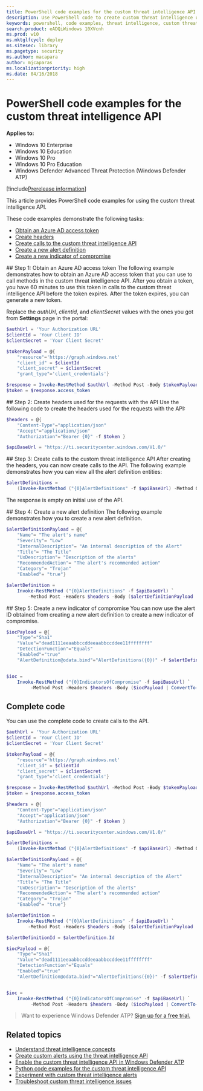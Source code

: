 ```yaml
---
title: PowerShell code examples for the custom threat intelligence API
description: Use PowerShell code to create custom threat intelligence using REST API.
keywords: powershell, code examples, threat intelligence, custom threat intelligence, rest api, api
search.product: eADQiWindows 10XVcnh
ms.prod: w10
ms.mktglfcycl: deploy
ms.sitesec: library
ms.pagetype: security
ms.author: macapara
author: mjcaparas
ms.localizationpriority: high
ms.date: 04/16/2018
---
```


# PowerShell code examples for the custom threat intelligence API

**Applies to:**

- Windows 10 Enterprise
- Windows 10 Education
- Windows 10 Pro
- Windows 10 Pro Education
- Windows Defender Advanced Threat Protection (Windows Defender ATP)

[!include[Prerelease information](prerelease.md)]

This article provides PowerShell code examples for using the custom threat intelligence API.

These code examples demonstrate the following tasks:
- [Obtain an Azure AD access token](#token)
- [Create headers](#headers)
- [Create calls to the custom threat intelligence API](#calls)
- [Create a new alert definition](#alert-definition)
- [Create a new indicator of compromise](#ioc)

<span id="token" />
## Step 1: Obtain an Azure AD access token
The following example demonstrates how to obtain an Azure AD access token that you can use to call methods in the custom threat intelligence API. After you obtain a token, you have 60 minutes to use this token in calls to the custom threat intelligence API before the token expires. After the token expires, you can generate a new token.

Replace the *authUrl*, *clientid*, and *clientSecret* values with the ones you got from **Settings** page in the portal:

```powershell
$authUrl = 'Your Authorization URL'
$clientId = 'Your Client ID'
$clientSecret = 'Your Client Secret'

$tokenPayload = @{
    "resource"='https://graph.windows.net'
    "client_id" = $clientId
    "client_secret" = $clientSecret
    "grant_type"='client_credentials'}

$response = Invoke-RestMethod $authUrl -Method Post -Body $tokenPayload
$token = $response.access_token

```

<span id="headers" />
## Step 2: Create headers used for the requests with the API
Use the following code to create the headers used for the requests with the API:

```powershell
$headers = @{
    "Content-Type"="application/json"
    "Accept"="application/json"
    "Authorization"="Bearer {0}" -f $token }

$apiBaseUrl = "https://ti.securitycenter.windows.com/V1.0/"
```

<span id="calls" />
## Step 3: Create calls to the custom threat intelligence API
After creating the headers, you can now create calls to the API. The following example demonstrates how you can view all the alert definition entities:

```powershell
$alertDefinitions =
    (Invoke-RestMethod ("{0}AlertDefinitions" -f $apiBaseUrl) -Method Get -Headers $headers).value
```

The response is empty on initial use of the API.

<span id="alert-definition" />
## Step 4: Create a new alert definition
The following example demonstrates how you to create a new alert definition.

```powershell
$alertDefinitionPayload = @{
    "Name"= "The alert's name"
    "Severity"= "Low"
    "InternalDescription"= "An internal description of the Alert"
    "Title"= "The Title"
    "UxDescription"= "Description of the alerts"
    "RecommendedAction"= "The alert's recommended action"
    "Category"= "Trojan"
    "Enabled"= "true"}

$alertDefinition =
    Invoke-RestMethod ("{0}AlertDefinitions" -f $apiBaseUrl) `
        -Method Post -Headers $headers -Body ($alertDefinitionPayload | ConvertTo-Json)
```

<span id="ioc" />
## Step 5: Create a new indicator of compromise
You can now use the alert ID obtained from creating a new alert definition to create a new indicator of compromise.

```powershell
$iocPayload = @{
    "Type"="Sha1"
    "Value"="dead1111eeaabbccddeeaabbccddee11ffffffff"
    "DetectionFunction"="Equals"
    "Enabled"="true"
    "AlertDefinition@odata.bind"="AlertDefinitions({0})" -f $alertDefinitionId }


$ioc =
    Invoke-RestMethod ("{0}IndicatorsOfCompromise" -f $apiBaseUrl) `
         -Method Post -Headers $headers -Body ($iocPayload | ConvertTo-Json)
```

## Complete code
You can use the complete code to create calls to the API.

```powershell
$authUrl = 'Your Authorization URL'
$clientId = 'Your Client ID'
$clientSecret = 'Your Client Secret'

$tokenPayload = @{
    "resource"='https://graph.windows.net'
    "client_id" = $clientId
    "client_secret" = $clientSecret
    "grant_type"='client_credentials'}

$response = Invoke-RestMethod $authUrl -Method Post -Body $tokenPayload
$token = $response.access_token

$headers = @{
    "Content-Type"="application/json"
    "Accept"="application/json"
    "Authorization"="Bearer {0}" -f $token }

$apiBaseUrl = "https://ti.securitycenter.windows.com/V1.0/"

$alertDefinitions =
    (Invoke-RestMethod ("{0}AlertDefinitions" -f $apiBaseUrl) -Method Get -Headers $headers).value

$alertDefinitionPayload = @{
    "Name"= "The alert's name"
    "Severity"= "Low"
    "InternalDescription"= "An internal description of the Alert"
    "Title"= "The Title"
    "UxDescription"= "Description of the alerts"
    "RecommendedAction"= "The alert's recommended action"
    "Category"= "Trojan"
    "Enabled"= "true"}

$alertDefinition =
    Invoke-RestMethod ("{0}AlertDefinitions" -f $apiBaseUrl) `
        -Method Post -Headers $headers -Body ($alertDefinitionPayload | ConvertTo-Json)

$alertDefinitionId = $alertDefinition.Id

$iocPayload = @{
    "Type"="Sha1"
    "Value"="dead1111eeaabbccddeeaabbccddee11ffffffff"
    "DetectionFunction"="Equals"
    "Enabled"="true"
    "AlertDefinition@odata.bind"="AlertDefinitions({0})" -f $alertDefinitionId }


$ioc =
    Invoke-RestMethod ("{0}IndicatorsOfCompromise" -f $apiBaseUrl) `
         -Method Post -Headers $headers -Body ($iocPayload | ConvertTo-Json)

```

>Want to experience Windows Defender ATP? [Sign up for a free trial.](https://www.microsoft.com/en-us/WindowsForBusiness/windows-atp?ocid=docs-wdatp-psexample-belowfoldlink) 


## Related topics
- [Understand threat intelligence concepts](threat-indicator-concepts-windows-defender-advanced-threat-protection.md)
- [Create custom alerts using the threat intelligence API](custom-ti-api-windows-defender-advanced-threat-protection.md)
- [Enable the custom threat intelligence API in Windows Defender ATP](enable-custom-ti-windows-defender-advanced-threat-protection.md)
- [Python code examples for the custom threat intelligence API](python-example-code-windows-defender-advanced-threat-protection.md)
- [Experiment with custom threat intelligence alerts](experiment-custom-ti-windows-defender-advanced-threat-protection.md)
- [Troubleshoot custom threat intelligence issues](troubleshoot-custom-ti-windows-defender-advanced-threat-protection.md)
